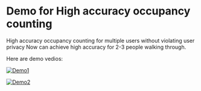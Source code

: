 # Demo for High accuracy occupancy counting
High accuracy occupancy counting for multiple users without violating user privacy
Now can achieve high accuracy for 2-3 people walking through.


Here are demo vedios:

[![Demo1](https://img.youtube.com/vi/4UBx1vc5U_A/0.jpg)](https://www.youtube.com/watch?v=4UBx1vc5U_A)


[![Demo2](https://img.youtube.com/vi/xxzLaJQgXRM/0.jpg)](https://www.youtube.com/watch?v=xxzLaJQgXRM)
